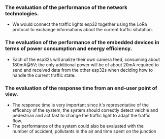 ### The evaluation of the performance of the network technologies.
* We would connect the traffic lights esp32 together using the LoRa protocol to exchange informations about the current traffic situtation.
  
### The evaluation of the performance of the embedded devices in terms of power consumption and energy efficiency.
* Each of the esp32s will analize their own camera feed, consuming about 180mA@5V; the only additional power will be of about 20mA required to send and received data from the other esp32s when deciding how to handle the current traffic state.

### The evaluation of the response time from an end-user point of view.
* The response time is very important since it's representative of the efficency of the system, the system should correctly detect veichle and pedestrian and act fast to change the traffic light to adapt the traffic flow.
* The performance of the system could also be evaluated with the number of accident, pollutants in the air and time spent on the junction 
